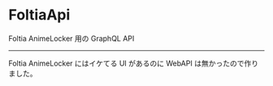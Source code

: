 # FoltiaApi

Foltia AnimeLocker 用の GraphQL API

---

Foltia AnimeLocker にはイケてる UI があるのに WebAPI は無かったので作りました。  
